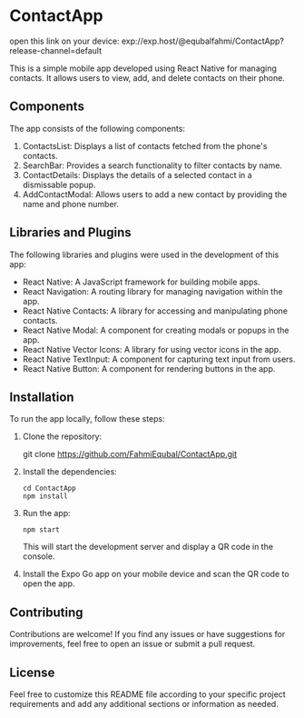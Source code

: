 # ContactApp
open this link on your device:
exp://exp.host/@equbalfahmi/ContactApp?release-channel=default

This is a simple mobile app developed using React Native for managing contacts. It allows users to view, add, and delete contacts on their phone.

## Components

The app consists of the following components:

1. ContactsList: Displays a list of contacts fetched from the phone's contacts.
2. SearchBar: Provides a search functionality to filter contacts by name.
3. ContactDetails: Displays the details of a selected contact in a dismissable popup.
4. AddContactModal: Allows users to add a new contact by providing the name and phone number.

## Libraries and Plugins

The following libraries and plugins were used in the development of this app:

- React Native: A JavaScript framework for building mobile apps.
- React Navigation: A routing library for managing navigation within the app.
- React Native Contacts: A library for accessing and manipulating phone contacts.
- React Native Modal: A component for creating modals or popups in the app.
- React Native Vector Icons: A library for using vector icons in the app.
- React Native TextInput: A component for capturing text input from users.
- React Native Button: A component for rendering buttons in the app.

## Installation

To run the app locally, follow these steps:

1. Clone the repository:

  
   git clone https://github.com/FahmiEqubal/ContactApp.git
   

2. Install the dependencies:

   ```
   cd ContactApp
   npm install
   ```

3. Run the app:

   ```
   npm start
   ```

   This will start the development server and display a QR code in the console.

4. Install the Expo Go app on your mobile device and scan the QR code to open the app.

## Contributing

Contributions are welcome! If you find any issues or have suggestions for improvements, feel free to open an issue or submit a pull request.

## License

Feel free to customize this README file according to your specific project requirements and add any additional sections or information as needed.
